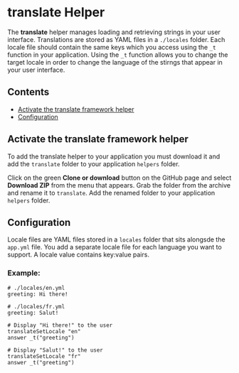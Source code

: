 # translate Helper

The **translate** helper manages loading and retrieving strings in your user interface. Translations are stored as YAML files in a `./locales` folder. Each locale file should contain the same keys which you access using the `_t` function in your application. Using the `_t` function allows you to change the target locale in order to change the language of the stirngs that appear in your user interface.

## Contents

* [Activate the translate framework helper](#activate-the-translate-framework-helper)
* [Configuration](#configuration)

## Activate the translate framework helper

To add the translate helper to your application you must download it and add the `translate` folder to your application `helpers` folder.

Click on the green **Clone or download** button on the GitHub page and select **Download ZIP** from the menu that appears. Grab the folder from the archive and rename it to `translate`. Add the renamed folder to your application `helpers` folder.

## Configuration

Locale files are YAML files stored in a `locales` folder that sits alongsde the `app.yml` file. You add a separate locale file for each language you want to support. A locale value contains key:value pairs.


### Example:
```
# ./locales/en.yml
greeting: Hi there!

# ./locales/fr.yml
greeting: Salut!

```
```
# Display "Hi there!" to the user
translateSetLocale "en"
answer _t("greeting")

# Display "Salut!" to the user
translateSetLocale "fr"
answer _t("greeting")
```
